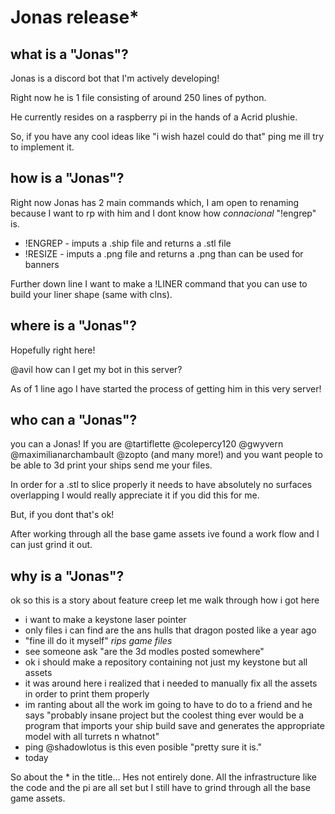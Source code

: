 # Jonas release*

## **what is a "Jonas"?**

Jonas is a discord bot that I'm actively developing!

Right now he is 1 file consisting of around 250 lines of python.

He currently resides on a raspberry pi in the hands of a Acrid plushie.

So, if you have any cool ideas like "i wish hazel could do that" ping me ill try to implement it.

## **how is a "Jonas"?**

Right now Jonas has 2 main commands which, I am open to renaming because I want to rp with him and I dont know how *connacional* "!engrep" is.

* !ENGREP - imputs a .ship file and returns a .stl file
* !RESIZE - imputs a .png file and returns a .png than can be used for banners
  
Further down line I want to make a !LINER command that you can use to build your liner shape (same with clns).

## **where is a "Jonas"?**

Hopefully right here!

@avil how can I get my bot in this server?

As of 1 line ago I have started the process of getting him in this very server!

## **who can a "Jonas"?**

you can a Jonas!
If you are @tartiflette @colepercy120 @gwyvern  @maximilianarchambault @zopto (and many more!) and you want people to be able to 3d print your ships send me your files.

In order for a .stl to slice properly it needs to have absolutely no surfaces overlapping I would really appreciate it if you did this for me.

But, if you dont that's ok! 

After working through all the base game assets ive found a work flow and I can just grind it out.


## **why is a "Jonas"?**

ok so this is a story about feature creep let me walk through how i got here 
* i want to make a keystone laser pointer
* only files i can find are the ans hulls that dragon posted like a year ago
* "fine ill do it myself" *rips game files*
* see someone ask "are the 3d modles posted somewhere"
* ok i should make a repository containing not just my keystone but all assets
* it was around here i realized that i needed to manually fix all the assets in order to print them properly 
* im ranting about all the work im going to have to do to a friend and he says "probably insane project but the coolest thing ever would be a program that imports your ship build save and generates the appropriate model with all turrets n whatnot"
* ping @shadowlotus is this even posible "pretty sure it is."
* today

So about the * in the title...
Hes not entirely done.
All the infrastructure like the code and the pi are all set but I still have to grind through all the base game assets.
